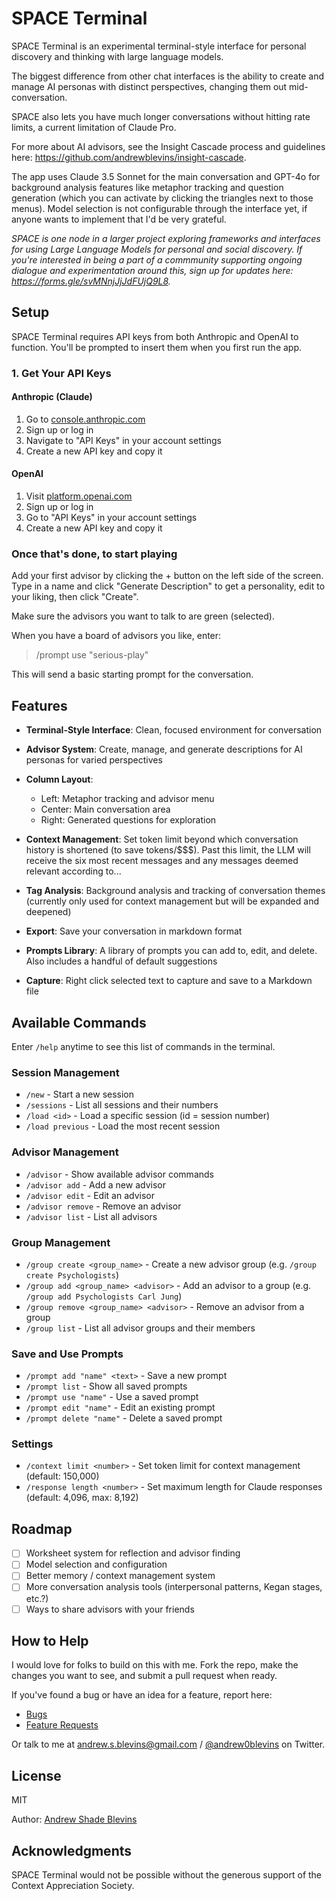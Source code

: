 # SPACE Terminal

SPACE Terminal is an experimental terminal-style interface for personal discovery and thinking with large language models.

The biggest difference from other chat interfaces is the ability to create and manage AI personas with distinct perspectives, changing them out mid-conversation.

SPACE also lets you have much longer conversations without hitting rate limits, a current limitation of Claude Pro.

For more about AI advisors, see the Insight Cascade process and guidelines here: https://github.com/andrewblevins/insight-cascade. 

The app uses Claude 3.5 Sonnet for the main conversation and GPT-4o for background analysis features like metaphor tracking and question generation (which you can activate by clicking the triangles next to those menus). Model selection is not configurable through the interface yet, if anyone wants to implement that I'd be very grateful.

*SPACE is one node in a larger project exploring frameworks and interfaces for using Large Language Models for personal and social discovery. If you're interested in being a part of a commmunity supporting ongoing dialogue and experimentation around this, sign up for updates here: https://forms.gle/svMNnjJjJdFUjQ9L8.*

## Setup

SPACE Terminal requires API keys from both Anthropic and OpenAI to function. You'll be prompted to insert them when you first run the app.

### 1. Get Your API Keys

#### Anthropic (Claude)
1. Go to [console.anthropic.com](https://console.anthropic.com/)
2. Sign up or log in
3. Navigate to "API Keys" in your account settings
4. Create a new API key and copy it

#### OpenAI
1. Visit [platform.openai.com](https://platform.openai.com/)
2. Sign up or log in
3. Go to "API Keys" in your account settings
4. Create a new API key and copy it

### Once that's done, to start playing

Add your first advisor by clicking the + button on the left side of the screen. Type in a name and click "Generate Description" to get a personality, edit to your liking, then click "Create". 

Make sure the advisors you want to talk to are green (selected).

When you have a board of advisors you like, enter:

> /prompt use "serious-play"

This will send a basic starting prompt for the conversation.

## Features

- **Terminal-Style Interface**: Clean, focused environment for conversation

- **Advisor System**: Create, manage, and generate descriptions for AI personas for varied perspectives

- **Column Layout**: 
  - Left: Metaphor tracking and advisor menu
  - Center: Main conversation area
  - Right: Generated questions for exploration

- **Context Management**: Set token limit beyond which conversation history is shortened (to save tokens/$$$). Past this limit, the LLM will receive the six most recent messages and any messages deemed relevant according to...

- **Tag Analysis**: Background analysis and tracking of conversation themes (currently only used for context management but will be expanded and deepened)

- **Export**: Save your conversation in markdown format

- **Prompts Library**: A library of prompts you can add to, edit, and delete. Also includes a handful of default suggestions

- **Capture**: Right click selected text to capture and save to a Markdown file

## Available Commands

Enter `/help` anytime to see this list of commands in the terminal.

### Session Management
- `/new` - Start a new session
- `/sessions` - List all sessions and their numbers
- `/load <id>` - Load a specific session (id = session number)
- `/load previous` - Load the most recent session

### Advisor Management
- `/advisor` - Show available advisor commands
- `/advisor add` - Add a new advisor
- `/advisor edit` - Edit an advisor
- `/advisor remove` - Remove an advisor
- `/advisor list` - List all advisors

### Group Management
- `/group create <group_name>` - Create a new advisor group (e.g. `/group create Psychologists`)
- `/group add <group_name> <advisor>` - Add an advisor to a group (e.g. `/group add Psychologists Carl Jung`)
- `/group remove <group_name> <advisor>` - Remove an advisor from a group
- `/group list` - List all advisor groups and their members

### Save and Use Prompts
- `/prompt add "name" <text>` - Save a new prompt
- `/prompt list` - Show all saved prompts
- `/prompt use "name"` - Use a saved prompt
- `/prompt edit "name"` - Edit an existing prompt
- `/prompt delete "name"` - Delete a saved prompt

### Settings
- `/context limit <number>` - Set token limit for context management (default: 150,000)
- `/response length <number>` - Set maximum length for Claude responses (default: 4,096, max: 8,192)

## Roadmap

- [ ] Worksheet system for reflection and advisor finding
- [ ] Model selection and configuration 
- [ ] Better memory / context management system
- [ ] More conversation analysis tools (interpersonal patterns, Kegan stages, etc.?)
- [ ] Ways to share advisors with your friends

## How to Help

I would love for folks to build on this with me. Fork the repo, make the changes you want to see, and submit a pull request when ready.

If you've found a bug or have an idea for a feature, report here:
- [Bugs](https://github.com/andrewblevins/space/issues/new)
- [Feature Requests](https://github.com/andrewblevins/space/issues/new?labels=enhancement&template=feature_request.md)

Or talk to me at andrew.s.blevins@gmail.com / [@andrew0blevins](https://x.com/andrew0blevins) on Twitter.

## License

MIT

Author: [Andrew Shade Blevins](www.andrewshadeblevins.com)

## Acknowledgments

SPACE Terminal would not be possible without the generous support of the Context Appreciation Society. 